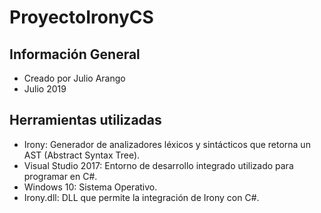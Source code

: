 # ProyectoIronyCS

## Información General
- Creado por Julio Arango
- Julio 2019

## Herramientas utilizadas
- Irony: Generador de analizadores léxicos y sintácticos que retorna un AST (Abstract Syntax Tree).
- Visual Studio 2017: Entorno de desarrollo integrado utilizado para programar en C#.
- Windows 10: Sistema Operativo.
- Irony.dll: DLL que permite la integración de Irony con C#.
